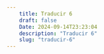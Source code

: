 ```yaml
---
    title: Traducir 6
    draft: false
    Date: 2024-09-14T23:23:04
    description: "Traducir 6"
    slug: "traducir-6"   
---
```


